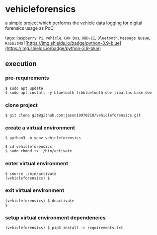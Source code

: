 # vehicleforensics
a simple project which performs the vehicle data logging for digital forensics usage as PoC

tags: `Raspberry Pi`, `Vehicle`, `CAN Bus`, `OBD-II`, `Bluetooth`, `Message Queue`, `RabbitMQ`
![https://img.shields.io/badge/python-3.9-blue](https://img.shields.io/badge/python-3.9-blue)

## execution
### pre-requirements
```shell=
$ sudo apt update
$ sudo apt install -y bluetooth libbluetooth-dev libatlas-base-dev
```
### clone project
```shell=
$ git clone git@github.com:jason19970210/vehicleforensics.git
```
### create a virtual environment
```shell=
$ python3 -m venv vehicleforensics

$ cd vehicleforensics
$ sudo chmod +x ./bin/activate
```
### enter virtual environment
```shell=
$ source ./bin/activate
(vehicleforensics) $
```
### exit virtual environment
```shell=
(vehicleforensics) $ deactivate
$ 
```

### setup virtual environment dependencies
```shell=
(vehicleforensics) $ pip3 install -r requirements.txt
```